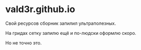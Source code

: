 # vald3r.github.io
<p>Свой ресурсов сборник запилил ультраполезных.</p>
<p>На гридах сетку запилю ещё и по-людски оформлю скоро.</p>
<p>Но не точно это.</p>
